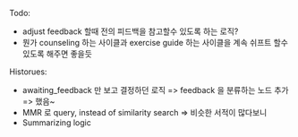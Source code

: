 Todo:





- adjust feedback 할때 전의 피드백을 참고할수 있도록 하는 로직?
- 뭔가 counseling 하는 사이클과 exercise guide 하는 사이클을 계속 쉬프트 할수있도록 해주면 좋을듯



Historues:
- awaiting_feedback 만 보고 결정하던 로직 => feedback 을 분류하는 노드 추가 => 했음~
- MMR 로 query, instead of similarity search => 비슷한 서적이 많다보니
- Summarizing logic